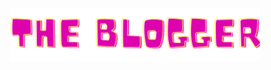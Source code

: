 <p align="center"><a href="http://localhost:8000" target="_blank"><img src="resources/images/logo.png" width="400" alt="Laravel Logo"></a></p>
